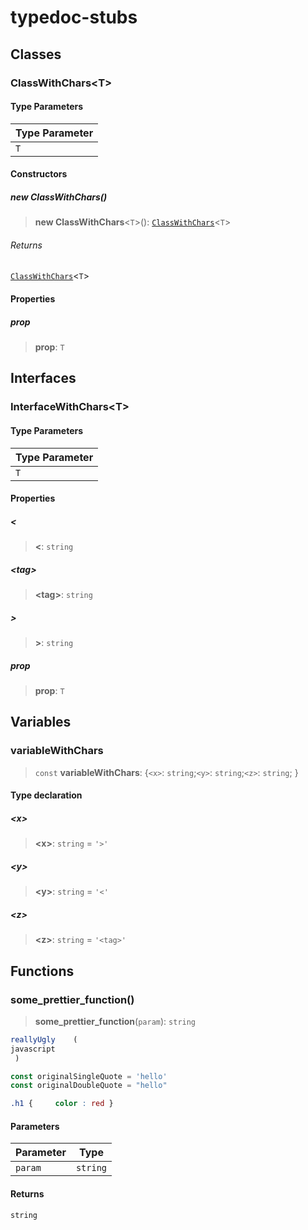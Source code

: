 # typedoc-stubs

## Classes

### ClassWithChars&lt;T&gt;

#### Type Parameters

| Type Parameter |
| ------ |
| `T` |

#### Constructors

##### new ClassWithChars()

> **new ClassWithChars**&lt;`T`&gt;(): [`ClassWithChars`](README.md#classwithcharst)&lt;`T`&gt;

###### Returns

[`ClassWithChars`](README.md#classwithcharst)&lt;`T`&gt;

#### Properties

##### prop

> **prop**: `T`

## Interfaces

### InterfaceWithChars&lt;T&gt;

#### Type Parameters

| Type Parameter |
| ------ |
| `T` |

#### Properties

##### &lt;

> **&lt;**: `string`

##### &lt;tag&gt;

> **&lt;tag&gt;**: `string`

##### &gt;

> **&gt;**: `string`

##### prop

> **prop**: `T`

## Variables

### variableWithChars

> `const` **variableWithChars**: \{`<x>`: `string`;`<y>`: `string`;`<z>`: `string`; \}

#### Type declaration

##### &lt;x&gt;

> **&lt;x&gt;**: `string` = `'>'`

##### &lt;y&gt;

> **&lt;y&gt;**: `string` = `'<'`

##### &lt;z&gt;

> **&lt;z&gt;**: `string` = `'<tag>'`

## Functions

### some\_prettier\_function()

> **some\_prettier\_function**(`param`): `string`

```ts
reallyUgly    (
javascript
 )
```

```ts
const originalSingleQuote = 'hello'
const originalDoubleQuote = "hello"
```

```css
.h1 {     color : red }
```

#### Parameters

| Parameter | Type |
| ------ | ------ |
| `param` | `string` |

#### Returns

`string`
